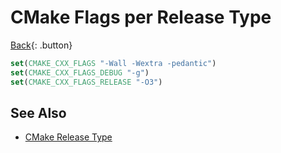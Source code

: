 # CMake Flags per Release Type

[Back](../../index.md#cmake){: .button}

```cmake
set(CMAKE_CXX_FLAGS "-Wall -Wextra -pedantic")
set(CMAKE_CXX_FLAGS_DEBUG "-g")
set(CMAKE_CXX_FLAGS_RELEASE "-O3")
```

## See Also

- [CMake Release Type](./cmake-release-type.md)
